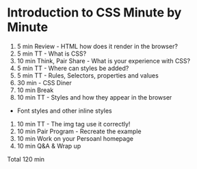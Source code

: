 # Introduction to CSS Minute by Minute

1. 5 min Review - HTML how does it render in the browser?
1. 5 min TT - What is CSS? 
1. 10 min Think, Pair Share - What is your experience with CSS? 
1. 5 min TT - Where can styles be added?
1. 5 min TT - Rules, Selectors, properties and values
1. 30 min - CSS Diner
1. 10 min Break
1. 10 min TT - Styles and how they appear in the browser
  - Font styles and other inline styles
1. 10 min TT - The img tag use it correctly!
1. 10 min Pair Program - Recreate the example
1. 10 min Work on your Persoanl homepage
1. 10 min Q&A & Wrap up

Total 120 min
